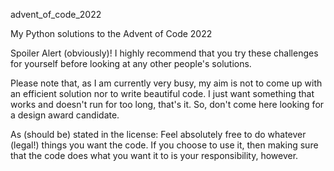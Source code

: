 advent_of_code_2022

My Python solutions to the Advent of Code 2022

Spoiler Alert (obviously)! I highly recommend that you try these challenges for yourself before looking at any other people's solutions.

Please note that, as I am currently very busy, my aim is not to come up with an efficient solution nor to write beautiful code. I just want something that works and doesn't run for too long, that's it. So, don't come here looking for a design award candidate.

As (should be) stated in the license: Feel absolutely free to do whatever (legal!) things you want the code. If you choose to use it, then making sure that the code does what you want it to is your responsibility, however.
